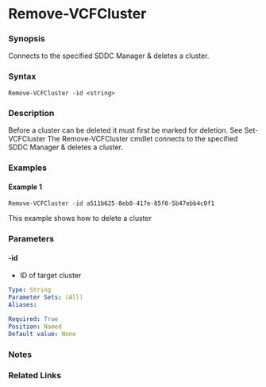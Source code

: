 # Remove-VCFCluster

### Synopsis
Connects to the specified SDDC Manager & deletes a cluster.

### Syntax
```
Remove-VCFCluster -id <string>
```

### Description
Before a cluster can be deleted it must first be marked for deletion. See Set-VCFCluster
The Remove-VCFCluster cmdlet connects to the specified SDDC Manager & deletes a cluster.

### Examples
#### Example 1
```
Remove-VCFCluster -id a511b625-8eb8-417e-85f0-5b47ebb4c0f1
```
This example shows how to delete a cluster

### Parameters

#### -id
- ID of target cluster

```yaml
Type: String
Parameter Sets: (All)
Aliases:

Required: True
Position: Named
Default value: None
```

### Notes

### Related Links
